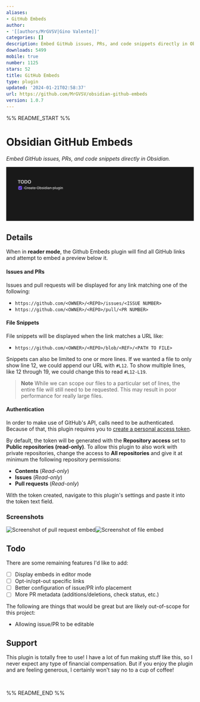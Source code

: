 ```yaml
---
aliases:
- GitHub Embeds
author:
- '[[authors/MrGVSV|Gino Valente]]'
categories: []
description: Embed GitHub issues, PRs, and code snippets directly in Obsidian.
downloads: 5499
mobile: true
number: 1125
stars: 52
title: GitHub Embeds
type: plugin
updated: '2024-01-21T02:58:37'
url: https://github.com/MrGVSV/obsidian-github-embeds
version: 1.0.7
---
```


%% README_START %%

# Obsidian GitHub Embeds

*Embed GitHub issues, PRs, and code snippets directly in Obsidian.*

![Demo GIF](https://raw.githubusercontent.com/MrGVSV/obsidian-github-embeds/HEAD/screenshots/github-embeds-demo.gif)

## Details

When in **reader mode**, the Github Embeds plugin will find all GitHub links and attempt to embed a preview below it.

#### Issues and PRs

Issues and pull requests will be displayed for any link matching one of the following:

- `https://github.com/<OWNER>/<REPO>/issues/<ISSUE NUMBER>`
- `https://github.com/<OWNER>/<REPO>/pull/<PR NUMBER>`

#### File Snippets

File snippets will be displayed when the link matches a URL like:

- `https://github.com/<OWNER>/<REPO>/blob/<REF>/<PATH TO FILE>`

Snippets can also be limited to one or more lines. If we wanted a file to only show line 12, we could append our URL with `#L12`. To show multiple lines, like 12 through 19, we could change this to read `#L12-L19`.

> **Note**
> While we can scope our files to a particular set of lines, the entire file will still need to be requested. This may result in poor performance for really large files.

#### Authentication

In order to make use of GitHub's API, calls need to be authenticated. Because of that, this plugin requires you to [create a personal access token](https://github.com/settings/tokens?type=beta).

By default, the token will be generated with the **Repository access** set to **Public repositories (read-only)**. To allow this plugin to also work with private repositories, change the access to **All repositories** and give it at minimum the following repository permissions:

- **Contents** (*Read-only*)
- **Issues** (*Read-only*)
- **Pull requests** (*Read-only*)

With the token created, navigate to this plugin's settings and paste it into the token text field.

### Screenshots

<img alt="Screenshot of pull request embed" src="./screenshots/pr-screenshot.png" width="50%" /><img alt="Screenshot of file embed" src="./screenshots/file-screenshot.png" width="50%" />

## Todo

There are some remaining features I'd like to add:

- [ ] Display embeds in editor mode
- [ ] Opt-in/opt-out specific links
- [ ] Better configuration of issue/PR info placement
- [ ] More PR metadata (additions/deletions, check status, etc.)

The following are things that would be great but are likely out-of-scope for this project:

- Allowing issue/PR to be editable

## Support

This plugin is totally free to use! I have a lot of fun making stuff like this, so I never expect any type of financial compensation. But if you enjoy the plugin and are feeling generous, I certainly won't say no to a cup of coffee!

<a href="https://www.buymeacoffee.com/ginov">
   <img alt="" src="https://img.buymeacoffee.com/button-api/?text=Buy me a coffee&emoji=&slug=ginov&button_colour=FF5F5F&font_colour=ffffff&font_family=Cookie&outline_colour=000000&coffee_colour=FFDD00" />
</a>


%% README_END %%